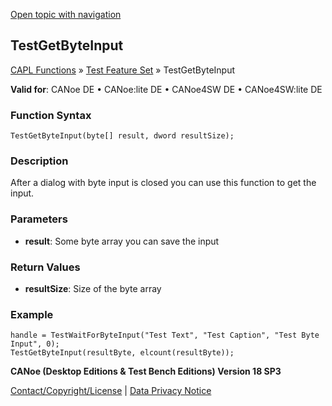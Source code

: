 [Open topic with navigation](../../../../../CANoeDEFamily.htm#Topics/CAPLFunctions/Test/Functions/CAPLfunctionTestGetByteInput.md)

## TestGetByteInput

[CAPL Functions](../../CAPLfunctions.md) » [Test Feature Set](../CAPLfunctionsTFSOverview.md) » TestGetByteInput

**Valid for**: CANoe DE • CANoe:lite DE • CANoe4SW DE • CANoe4SW:lite DE

### Function Syntax

`TestGetByteInput(byte[] result, dword resultSize);`

### Description

After a dialog with byte input is closed you can use this function to get the input.

### Parameters

- **result**: Some byte array you can save the input

### Return Values

- **resultSize**: Size of the byte array

### Example

```plaintext
handle = TestWaitForByteInput("Test Text", "Test Caption", "Test Byte Input", 0);
TestGetByteInput(resultByte, elcount(resultByte));
```

**CANoe (Desktop Editions & Test Bench Editions) Version 18 SP3**

[Contact/Copyright/License](../../../Shared/ContactCopyrightLicense.md) | [Data Privacy Notice](https://www.vector.com/int/en/company/get-info/privacy-policy/)
